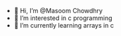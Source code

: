 - 👋 Hi, I’m @Masoom Chowdhry
- 👀 I’m interested in c programming
- 🌱 I’m currently learning arrays in c


<!---
cool391/cool391 is a ✨ special ✨ repository because its `README.md` (this file) appears on your GitHub profile.
You can click the Preview link to take a look at your changes.
--->
